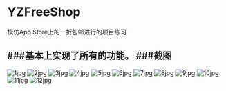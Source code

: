 # YZFreeShop
模仿App Store上的一折包邮进行的项目练习

###基本上实现了所有的功能。
###截图
--------
![1jpg](https://github.com/lunarboat/shotCut/blob/master/YZFreeShop/1.png)
![2jpg](https://github.com/lunarboat/shotCut/blob/master/YZFreeShop/2.png)
![3jpg](https://github.com/lunarboat/shotCut/blob/master/YZFreeShop/3.png)
![4jpg](https://github.com/lunarboat/shotCut/blob/master/YZFreeShop/4.png)
![5jpg](https://github.com/lunarboat/shotCut/blob/master/YZFreeShop/5.png)
![6jpg](https://github.com/lunarboat/shotCut/blob/master/YZFreeShop/6.png)
![7jpg](https://github.com/lunarboat/shotCut/blob/master/YZFreeShop/7.png)
![8jpg](https://github.com/lunarboat/shotCut/blob/master/YZFreeShop/8.png)
![9jpg](https://github.com/lunarboat/shotCut/blob/master/YZFreeShop/9.png)
![10jpg](https://github.com/lunarboat/shotCut/blob/master/YZFreeShop/10.png)
![11jpg](https://github.com/lunarboat/shotCut/blob/master/YZFreeShop/11.png)
![12jpg](https://github.com/lunarboat/shotCut/blob/master/YZFreeShop/12.png)


